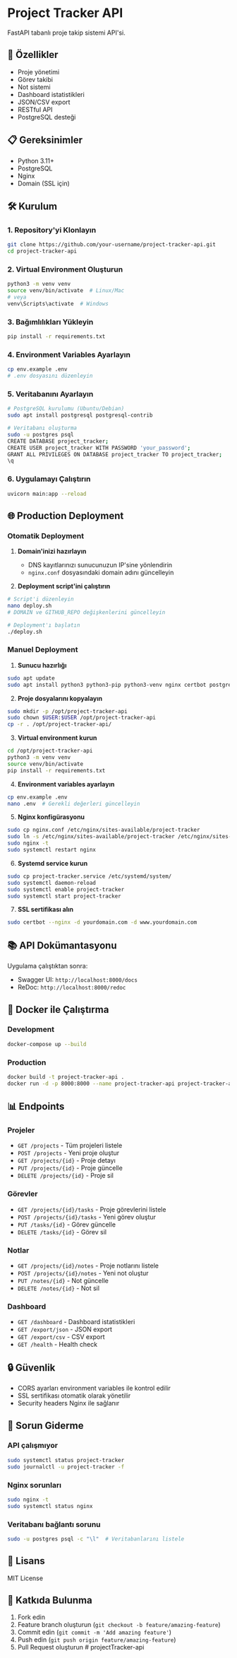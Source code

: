 # Project Tracker API

FastAPI tabanlı proje takip sistemi API'si.

## 🚀 Özellikler

- Proje yönetimi
- Görev takibi
- Not sistemi
- Dashboard istatistikleri
- JSON/CSV export
- RESTful API
- PostgreSQL desteği

## 📋 Gereksinimler

- Python 3.11+
- PostgreSQL
- Nginx
- Domain (SSL için)

## 🛠️ Kurulum

### 1. Repository'yi Klonlayın

```bash
git clone https://github.com/your-username/project-tracker-api.git
cd project-tracker-api
```

### 2. Virtual Environment Oluşturun

```bash
python3 -m venv venv
source venv/bin/activate  # Linux/Mac
# veya
venv\Scripts\activate  # Windows
```

### 3. Bağımlılıkları Yükleyin

```bash
pip install -r requirements.txt
```

### 4. Environment Variables Ayarlayın

```bash
cp env.example .env
# .env dosyasını düzenleyin
```

### 5. Veritabanını Ayarlayın

```bash
# PostgreSQL kurulumu (Ubuntu/Debian)
sudo apt install postgresql postgresql-contrib

# Veritabanı oluşturma
sudo -u postgres psql
CREATE DATABASE project_tracker;
CREATE USER project_tracker WITH PASSWORD 'your_password';
GRANT ALL PRIVILEGES ON DATABASE project_tracker TO project_tracker;
\q
```

### 6. Uygulamayı Çalıştırın

```bash
uvicorn main:app --reload
```

## 🌐 Production Deployment

### Otomatik Deployment

1. **Domain'inizi hazırlayın**
   - DNS kayıtlarınızı sunucunuzun IP'sine yönlendirin
   - `nginx.conf` dosyasındaki domain adını güncelleyin

2. **Deployment script'ini çalıştırın**

```bash
# Script'i düzenleyin
nano deploy.sh
# DOMAIN ve GITHUB_REPO değişkenlerini güncelleyin

# Deployment'ı başlatın
./deploy.sh
```

### Manuel Deployment

1. **Sunucu hazırlığı**
```bash
sudo apt update
sudo apt install python3 python3-pip python3-venv nginx certbot postgresql
```

2. **Proje dosyalarını kopyalayın**
```bash
sudo mkdir -p /opt/project-tracker-api
sudo chown $USER:$USER /opt/project-tracker-api
cp -r . /opt/project-tracker-api/
```

3. **Virtual environment kurun**
```bash
cd /opt/project-tracker-api
python3 -m venv venv
source venv/bin/activate
pip install -r requirements.txt
```

4. **Environment variables ayarlayın**
```bash
cp env.example .env
nano .env  # Gerekli değerleri güncelleyin
```

5. **Nginx konfigürasyonu**
```bash
sudo cp nginx.conf /etc/nginx/sites-available/project-tracker
sudo ln -s /etc/nginx/sites-available/project-tracker /etc/nginx/sites-enabled/
sudo nginx -t
sudo systemctl restart nginx
```

6. **Systemd service kurun**
```bash
sudo cp project-tracker.service /etc/systemd/system/
sudo systemctl daemon-reload
sudo systemctl enable project-tracker
sudo systemctl start project-tracker
```

7. **SSL sertifikası alın**
```bash
sudo certbot --nginx -d yourdomain.com -d www.yourdomain.com
```

## 📚 API Dokümantasyonu

Uygulama çalıştıktan sonra:
- Swagger UI: `http://localhost:8000/docs`
- ReDoc: `http://localhost:8000/redoc`

## 🔧 Docker ile Çalıştırma

### Development

```bash
docker-compose up --build
```

### Production

```bash
docker build -t project-tracker-api .
docker run -d -p 8000:8000 --name project-tracker-api project-tracker-api
```

## 📊 Endpoints

### Projeler
- `GET /projects` - Tüm projeleri listele
- `POST /projects` - Yeni proje oluştur
- `GET /projects/{id}` - Proje detayı
- `PUT /projects/{id}` - Proje güncelle
- `DELETE /projects/{id}` - Proje sil

### Görevler
- `GET /projects/{id}/tasks` - Proje görevlerini listele
- `POST /projects/{id}/tasks` - Yeni görev oluştur
- `PUT /tasks/{id}` - Görev güncelle
- `DELETE /tasks/{id}` - Görev sil

### Notlar
- `GET /projects/{id}/notes` - Proje notlarını listele
- `POST /projects/{id}/notes` - Yeni not oluştur
- `PUT /notes/{id}` - Not güncelle
- `DELETE /notes/{id}` - Not sil

### Dashboard
- `GET /dashboard` - Dashboard istatistikleri
- `GET /export/json` - JSON export
- `GET /export/csv` - CSV export
- `GET /health` - Health check

## 🔒 Güvenlik

- CORS ayarları environment variables ile kontrol edilir
- SSL sertifikası otomatik olarak yönetilir
- Security headers Nginx ile sağlanır

## 🐛 Sorun Giderme

### API çalışmıyor
```bash
sudo systemctl status project-tracker
sudo journalctl -u project-tracker -f
```

### Nginx sorunları
```bash
sudo nginx -t
sudo systemctl status nginx
```

### Veritabanı bağlantı sorunu
```bash
sudo -u postgres psql -c "\l"  # Veritabanlarını listele
```

## 📝 Lisans

MIT License

## 🤝 Katkıda Bulunma

1. Fork edin
2. Feature branch oluşturun (`git checkout -b feature/amazing-feature`)
3. Commit edin (`git commit -m 'Add amazing feature'`)
4. Push edin (`git push origin feature/amazing-feature`)
5. Pull Request oluşturun # projectTracker-api
